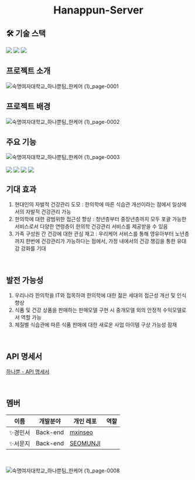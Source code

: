 <div align=center>
  <h1>Hanappun-Server</h1>
</div>

## 🛠 기술 스택
<div>
  <img src="https://shields.io/badge/React-black?logo=React&style=flat-square" /> 
  <img src="https://img.shields.io/badge/-django-092E20?style=flat-square&logo=Django" />
  <img src="https://img.shields.io/badge/aws-FF9900?style=flat-square&logo=aws&logoColor=white">   
</div>


## 프로젝트 소개
![숙명여자대학교_하나뿐팀_한케어 (1)_page-0001](https://github.com/user-attachments/assets/3985128b-e251-44f7-b221-59c8ec4bc3ee)

## 프로젝트 배경
![숙명여자대학교_하나뿐팀_한케어 (1)_page-0002](https://github.com/user-attachments/assets/81faaad1-95e0-4d8e-9bc7-e385795e172c)

## 주요 기능
![숙명여자대학교_하나뿐팀_한케어 (1)_page-0003](https://github.com/user-attachments/assets/645a522a-882e-432c-8cac-ea9e7ee9f492)

<div>    
    <img align="center" src="https://github.com/user-attachments/assets/6ed79790-8c78-43db-a507-5edbca620e61" /> 
    <img align="center"  src="https://github.com/user-attachments/assets/4a6c391c-3615-4b99-989a-a6e8622d1a5f" /> 
    <img align="center"  src="https://github.com/user-attachments/assets/961a12a1-7731-4f8b-8fe3-c8a62b4dde6f" /> 
    <img align="center" src="https://github.com/user-attachments/assets/659e9ad7-cec3-4e15-8a83-b95d7ceb2efd" /> 
</div>

## 기대 효과
1. 현대인의 자발적 건강관리 도모 : 한의학에 따른 식습관 개선이라는 점에서 일상에서의 자발적 건강관리 가능
2. 한의학에 대한 광범위한 접근성 향상 : 청년층부터 중장년층까지 모두 포괄 가능한 서비스로서 다양한 연령층이 한의학 건강관리 서비스를 제공받을 수 있음
3. 가족 구성원 간 건강에 대한 관심 재고 : 우리케어 서비스를 통해 영유아부터 노년층까지 한번에 건강관리가 가능하다는 점에서, 가정 내에서의 건강 챙김을 통한 유대감 강화를 기대

<br/>

## 발전 가능성
1. 우리나라 한의학을 IT와 접목하여 한의학에 대한 젊은 세대의 접근성 개선 및 인식 향상
2. 식품 및 건강 상품을 판매하는 판매모델 구현 시 중개모델 외의 안정적 수익모델로서 역할 가능
3. 체질별 식습관에 따른 식품 판매에 대한 새로운 사업 아이템 구상 가능성 잠재

<br/>

## API 명세서
[하나뿐 - API 명세서](https://charming-iguanadon-7e9.notion.site/API-bc962dc983424d5aa2967cd4850887f6?pvs=74)

<br/>

## 멤버
| 이름     | 개발분야  | 개인 레포                                         | 역할                    |
| -------- | --------- | ------------------------------------------------- | ------------------------- |
| ✨경민서 | Back-end  | [mxinseo](https://github.com/mxinseo)  |         |
| ✨서문지 | Back-end | [SEOMUNJI](https://github.com/SEOMUNJI)  |      |

<br/>

![숙명여자대학교_하나뿐팀_한케어 (1)_page-0008](https://github.com/user-attachments/assets/fa5e9aa8-1651-4bee-8823-630d861a0a41)

